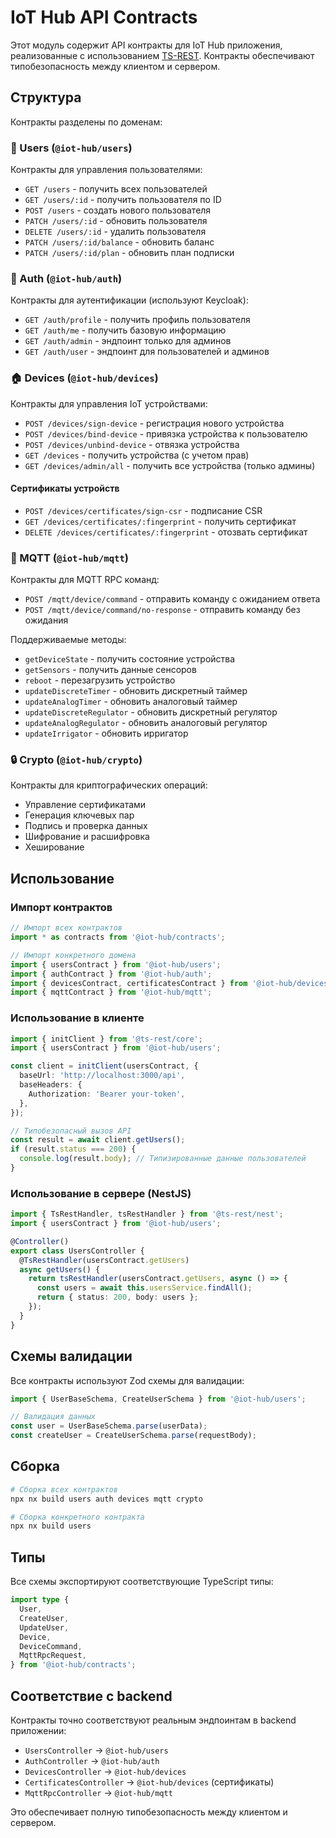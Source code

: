 # IoT Hub API Contracts

Этот модуль содержит API контракты для IoT Hub приложения, реализованные с использованием [TS-REST](https://ts-rest.com/). Контракты обеспечивают типобезопасность между клиентом и сервером.

## Структура

Контракты разделены по доменам:

### 📁 Users (`@iot-hub/users`)

Контракты для управления пользователями:

- `GET /users` - получить всех пользователей
- `GET /users/:id` - получить пользователя по ID
- `POST /users` - создать нового пользователя
- `PATCH /users/:id` - обновить пользователя
- `DELETE /users/:id` - удалить пользователя
- `PATCH /users/:id/balance` - обновить баланс
- `PATCH /users/:id/plan` - обновить план подписки

### 🔐 Auth (`@iot-hub/auth`)

Контракты для аутентификации (используют Keycloak):

- `GET /auth/profile` - получить профиль пользователя
- `GET /auth/me` - получить базовую информацию
- `GET /auth/admin` - эндпоинт только для админов
- `GET /auth/user` - эндпоинт для пользователей и админов

### 🏠 Devices (`@iot-hub/devices`)

Контракты для управления IoT устройствами:

- `POST /devices/sign-device` - регистрация нового устройства
- `POST /devices/bind-device` - привязка устройства к пользователю
- `POST /devices/unbind-device` - отвязка устройства
- `GET /devices` - получить устройства (с учетом прав)
- `GET /devices/admin/all` - получить все устройства (только админы)

#### Сертификаты устройств

- `POST /devices/certificates/sign-csr` - подписание CSR
- `GET /devices/certificates/:fingerprint` - получить сертификат
- `DELETE /devices/certificates/:fingerprint` - отозвать сертификат

### 📡 MQTT (`@iot-hub/mqtt`)

Контракты для MQTT RPC команд:

- `POST /mqtt/device/command` - отправить команду с ожиданием ответа
- `POST /mqtt/device/command/no-response` - отправить команду без ожидания

Поддерживаемые методы:

- `getDeviceState` - получить состояние устройства
- `getSensors` - получить данные сенсоров
- `reboot` - перезагрузить устройство
- `updateDiscreteTimer` - обновить дискретный таймер
- `updateAnalogTimer` - обновить аналоговый таймер
- `updateDiscreteRegulator` - обновить дискретный регулятор
- `updateAnalogRegulator` - обновить аналоговый регулятор
- `updateIrrigator` - обновить ирригатор

### 🔒 Crypto (`@iot-hub/crypto`)

Контракты для криптографических операций:

- Управление сертификатами
- Генерация ключевых пар
- Подпись и проверка данных
- Шифрование и расшифровка
- Хеширование

## Использование

### Импорт контрактов

```typescript
// Импорт всех контрактов
import * as contracts from '@iot-hub/contracts';

// Импорт конкретного домена
import { usersContract } from '@iot-hub/users';
import { authContract } from '@iot-hub/auth';
import { devicesContract, certificatesContract } from '@iot-hub/devices';
import { mqttContract } from '@iot-hub/mqtt';
```

### Использование в клиенте

```typescript
import { initClient } from '@ts-rest/core';
import { usersContract } from '@iot-hub/users';

const client = initClient(usersContract, {
  baseUrl: 'http://localhost:3000/api',
  baseHeaders: {
    Authorization: 'Bearer your-token',
  },
});

// Типобезопасный вызов API
const result = await client.getUsers();
if (result.status === 200) {
  console.log(result.body); // Типизированные данные пользователей
}
```

### Использование в сервере (NestJS)

```typescript
import { TsRestHandler, tsRestHandler } from '@ts-rest/nest';
import { usersContract } from '@iot-hub/users';

@Controller()
export class UsersController {
  @TsRestHandler(usersContract.getUsers)
  async getUsers() {
    return tsRestHandler(usersContract.getUsers, async () => {
      const users = await this.usersService.findAll();
      return { status: 200, body: users };
    });
  }
}
```

## Схемы валидации

Все контракты используют Zod схемы для валидации:

```typescript
import { UserBaseSchema, CreateUserSchema } from '@iot-hub/users';

// Валидация данных
const user = UserBaseSchema.parse(userData);
const createUser = CreateUserSchema.parse(requestBody);
```

## Сборка

```bash
# Сборка всех контрактов
npx nx build users auth devices mqtt crypto

# Сборка конкретного контракта
npx nx build users
```

## Типы

Все схемы экспортируют соответствующие TypeScript типы:

```typescript
import type {
  User,
  CreateUser,
  UpdateUser,
  Device,
  DeviceCommand,
  MqttRpcRequest,
} from '@iot-hub/contracts';
```

## Соответствие с backend

Контракты точно соответствуют реальным эндпоинтам в backend приложении:

- `UsersController` → `@iot-hub/users`
- `AuthController` → `@iot-hub/auth`
- `DevicesController` → `@iot-hub/devices`
- `CertificatesController` → `@iot-hub/devices` (сертификаты)
- `MqttRpcController` → `@iot-hub/mqtt`

Это обеспечивает полную типобезопасность между клиентом и сервером.
